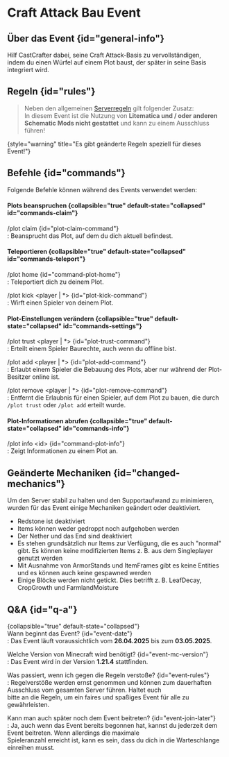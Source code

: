 <primary-label ref="event-running"/>  
<secondary-label ref="craft-attack-build-event-mc-version"/>  
<secondary-label ref="craft-attack-build-event-date"/>  

# Craft Attack Bau Event

## Über das Event {id="general-info"}
Hilf CastCrafter dabei, seine Craft Attack-Basis zu vervollständigen,   
indem du einen Würfel auf einem Plot baust, der später in seine Basis integriert wird.

## Regeln {id="rules"}

> Neben den allgemeinen [Serverregeln](rules.md) gilt folgender Zusatz: \
> In diesem Event ist die Nutzung von **Litematica und / oder anderen Schematic Mods nicht gestattet** und kann zu einem
> Ausschluss führen!
>
{style="warning" title="Es gibt geänderte Regeln speziell für dieses Event!"}

## Befehle {id="commands"}
Folgende Befehle können während des Events verwendet werden:

#### Plots beanspruchen {collapsible="true" default-state="collapsed" id="commands-claim"}

/plot claim {id="plot-claim-command"}  
: Beansprucht das Plot, auf dem du dich aktuell befindest.

#### Teleportieren {collapsible="true" default-state="collapsed" id="commands-teleport"}

/plot home {id="command-plot-home"}  
: Teleportiert dich zu deinem Plot.

/plot kick &lt;player | *&gt; {id="plot-kick-command"}  
: Wirft einen Spieler von deinem Plot.

#### Plot-Einstellungen verändern {collapsible="true" default-state="collapsed" id="commands-settings"}

/plot trust &lt;player | *&gt; {id="plot-trust-command"}  
: Erteilt einem Spieler Baurechte, auch wenn du offline bist.

/plot add &lt;player | *&gt; {id="plot-add-command"}  
: Erlaubt einem Spieler die Bebauung des Plots, aber nur während der Plot-Besitzer online ist.

/plot remove &lt;player | *&gt; {id="plot-remove-command"}  
: Entfernt die Erlaubnis für einen Spieler, auf dem Plot zu bauen, die durch `/plot trust` oder `/plot add` erteilt
wurde.

#### Plot-Informationen abrufen {collapsible="true" default-state="collapsed" id="commands-info"}

/plot info &lt;id&gt; {id="command-plot-info"}  
: Zeigt Informationen zu einem Plot an.

## Geänderte Mechaniken {id="changed-mechanics"}
Um den Server stabil zu halten und den Supportaufwand zu minimieren, wurden für das Event einige Mechaniken geändert oder deaktiviert.

- Redstone ist deaktiviert
- Items können weder gedroppt noch aufgehoben werden
- Der Nether und das End sind deaktiviert
- Es stehen grundsätzlich nur Items zur Verfügung, die es auch "normal" gibt. Es können keine modifizierten Items z. B. aus dem Singleplayer genutzt werden
- Mit Ausnahme von ArmorStands und ItemFrames gibt es keine Entities und es können auch keine gespawned werden
- Einige Blöcke werden nicht getickt. Dies betrifft z. B. LeafDecay, CropGrowth und FarmlandMoisture

## Q&amp;A {id="q-a"}

{collapsible="true" default-state="collapsed"}  
Wann beginnt das Event? {id="event-date"}  
: Das Event läuft voraussichtlich vom **26.04.2025** bis zum **03.05.2025**.

Welche Version von Minecraft wird benötigt? {id="event-mc-version"}  
: Das Event wird in der Version **1.21.4** stattfinden.

Was passiert, wenn ich gegen die Regeln verstoße? {id="event-rules"}  
: Regelverstöße werden ernst genommen und können zum dauerhaften Ausschluss vom gesamten Server führen. Haltet euch  
bitte an die Regeln, um ein faires und spaßiges Event für alle zu gewährleisten.

Kann man auch später noch dem Event beitreten? {id="event-join-later"}  
: Ja, auch wenn das Event bereits begonnen hat, kannst du jederzeit dem Event beitreten. Wenn allerdings die maximale  
Spieleranzahl erreicht ist, kann es sein, dass du dich in die Warteschlange einreihen musst.